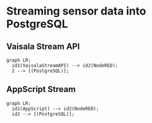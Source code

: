 # Streaming sensor data into PostgreSQL


## Vaisala Stream API
```mermaid
graph LR;
  id1(VaisalaStreamAPI) --> id2(NodeRED);
  2 --> [(PostgreSQL)];

```




## AppScript Stream

```mermaid
graph LR;
  id1(AppScript) --> id2(NodeRED);
  id2 --> [(PostgreSQL)];

```








